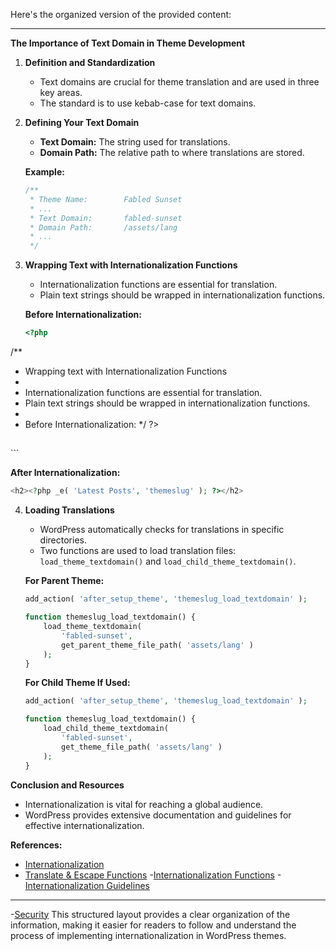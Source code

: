 Here's the organized version of the provided content:

---

**The Importance of Text Domain in Theme Development**

1. **Definition and Standardization**
   - Text domains are crucial for theme translation and are used in three key areas.
   - The standard is to use kebab-case for text domains.

2. **Defining Your Text Domain**
   - **Text Domain:** The string used for translations.
   - **Domain Path:** The relative path to where translations are stored.

   **Example:**
   ```css
   /**
    * Theme Name:        Fabled Sunset
    * ...
    * Text Domain:       fabled-sunset
    * Domain Path:       /assets/lang
    * ...
    */
   ```

3. **Wrapping Text with Internationalization Functions**
   - Internationalization functions are essential for translation.
   - Plain text strings should be wrapped in internationalization functions.

   **Before Internationalization:**
   ```html
   <?php
/**
 * Wrapping text with Internationalization Functions
 *
 * Internationalization functions are essential for translation.
 * Plain text strings should be wrapped in internationalization functions.
 *
 * Before Internationalization:
 */
?>

<h2><?php esc_html_e( 'Latest Posts', 'themeslug' ); ?></h2>
   ```

   **After Internationalization:**
   ```php
<h2><?php _e( 'Latest Posts', 'themeslug' ); ?></h2>
   ```

4. **Loading Translations**
   - WordPress automatically checks for translations in specific directories.
   - Two functions are used to load translation files: `load_theme_textdomain()` and `load_child_theme_textdomain()`.

   **For Parent Theme:**
   ```php
   add_action( 'after_setup_theme', 'themeslug_load_textdomain' );

   function themeslug_load_textdomain() {
       load_theme_textdomain(
           'fabled-sunset',
           get_parent_theme_file_path( 'assets/lang' )
       );
   }
   ```

   **For Child Theme If Used:**
   ```php
   add_action( 'after_setup_theme', 'themeslug_load_textdomain' );

   function themeslug_load_textdomain() {
       load_child_theme_textdomain(
           'fabled-sunset',
           get_theme_file_path( 'assets/lang' )
       );
   }
   ```

**Conclusion and Resources**
- Internationalization is vital for reaching a global audience.
- WordPress provides extensive documentation and guidelines for effective internationalization.

**References:**
- [Internationalization](https://developer.wordpress.org/themes/advanced-topics/internationalization/)
- [Translate & Escape Functions](https://developer.wordpress.org/apis/internationalization/internationalization-functions/#translate-escape-functions)
-[Internationalization Functions](https://developer.wordpress.org/apis/internationalization/internationalization-functions/)
-[Internationalization Guidelines](https://developer.wordpress.org/apis/internationalization/internationalization-guidelines/)
---
-[Security](https://developer.wordpress.org/themes/advanced-topics/security/)
This structured layout provides a clear organization of the information, making it easier for readers to follow and understand the process of implementing internationalization in WordPress themes.